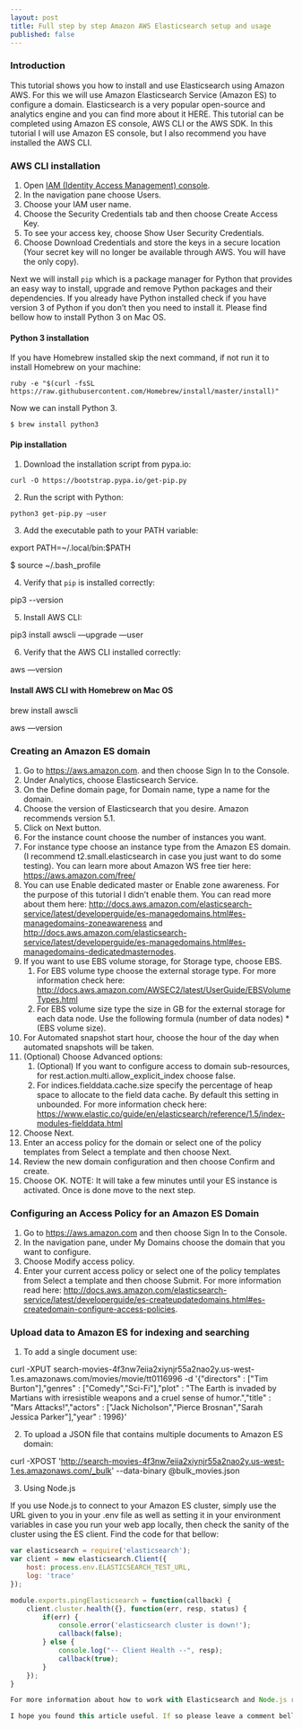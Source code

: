 ```yaml
---
layout: post
title: Full step by step Amazon AWS Elasticsearch setup and usage
published: false
---
```


### Introduction

This tutorial shows you how to install and use Elasticsearch using Amazon AWS. For this we will use Amazon Elasticsearch Service (Amazon ES) to configure a domain. Elasticsearch is a very popular open-source and analytics engine and you can find more about it HERE. 
This tutorial can be completed using Amazon ES console, AWS CLI or the AWS SDK. In this tutorial I will use Amazon ES console, but I also recommend you have installed the AWS CLI.

### AWS CLI installation

1. Open <a href="https://console.aws.amazon.com/iam/home?#/home">IAM (Identity Access Management) console</a>.
2. In the navigation pane choose Users.
3. Choose your IAM user name.
4. Choose the Security Credentials tab and then choose Create Access Key.
5. To see your access key, choose Show User Security Credentials.
6. Choose Download Credentials and store the keys in a secure location (Your secret key will no longer be available through AWS. You will have the only copy).

Next we will install ```pip``` which is a package manager for Python that provides an easy way to install, upgrade and remove Python packages and their dependencies. If you already have Python installed check if you have version 3 of Python if you don’t then you need to install it. Please find bellow how to install Python 3 on Mac OS.

#### Python 3 installation

If you have Homebrew installed skip the next command, if not run it to install Homebrew on your machine:

```
ruby -e "$(curl -fsSL https://raw.githubusercontent.com/Homebrew/install/master/install)"
```

Now we can install Python 3.

```
$ brew install python3
```

#### Pip installation

1. Download the installation script from pypa.io:

```
curl -O https://bootstrap.pypa.io/get-pip.py
```

2. Run the script with Python:

```
python3 get-pip.py —user
```

3. Add the executable path to your PATH variable:

export PATH=~/.local/bin:$PATH

$ source ~/.bash_profile


4. Verify that ```pip``` is installed correctly:

pip3 --version

5. Install AWS CLI:

pip3 install awscli —upgrade —user

6. Verify that the AWS CLI installed correctly:

aws —version

#### Install AWS CLI with Homebrew on Mac OS

brew install awscli

aws —version

### Creating an Amazon ES domain

1. Go to https://aws.amazon.com. and then choose Sign In to the Console.
2. Under Analytics, choose Elasticsearch Service.
3. On the Define domain page, for Domain name, type a name for the domain.
4. Choose the version of Elasticsearch that you desire. Amazon recommends version 5.1.
5. Click on Next button.
6. For the instance count choose the number of instances you want.
7. For instance type choose an instance type from the Amazon ES domain. (I recommend t2.small.elasticsearch in case you just want to do some testing). You can learn more about Amazon WS free tier here: https://aws.amazon.com/free/
8. You can use Enable dedicated master or Enable zone awareness. For the purpose of this tutorial I didn’t enable them. You can read more about them here: http://docs.aws.amazon.com/elasticsearch-service/latest/developerguide/es-managedomains.html#es-managedomains-zoneawareness and http://docs.aws.amazon.com/elasticsearch-service/latest/developerguide/es-managedomains.html#es-managedomains-dedicatedmasternodes. 
9. If you want to use EBS volume storage, for Storage type, choose EBS.
    1. For EBS volume type choose the external storage type. For more information check here: http://docs.aws.amazon.com/AWSEC2/latest/UserGuide/EBSVolumeTypes.html
    2. For EBS volume size type the size in GB for the external storage for each data node. Use the following formula (number of data nodes) * (EBS volume size).
10. For Automated snapshot start hour, choose the hour of the day when automated snapshots will be taken.
11. (Optional) Choose Advanced options: 
    1. (Optional) If you want to configure access to domain sub-resources, for rest.action.multi.allow_explicit_index choose false.
    2. For indices.fielddata.cache.size specify the percentage of heap space to allocate to the field data cache. By default this setting in unbounded. For more information check here: https://www.elastic.co/guide/en/elasticsearch/reference/1.5/index-modules-fielddata.html
12. Choose Next.
13. Enter an access policy for the domain or select one of the policy templates from Select a template and then choose Next.
14. Review the new domain configuration and then choose Confirm and create.
15. Choose OK.
NOTE: It will take a few minutes until your ES instance is activated. Once is done move to the next step.

### Configuring an Access Policy for an Amazon ES Domain

1. Go to https://aws.amazon.com and then choose Sign In to the Console.
2. In the navigation pane, under My Domains choose the domain that you want to configure.
3. Choose Modify access policy.
4. Enter your current access policy or select one of the policy templates from Select a template and then choose Submit. For more information read here: http://docs.aws.amazon.com/elasticsearch-service/latest/developerguide/es-createupdatedomains.html#es-createdomain-configure-access-policies.

### Upload data to Amazon ES for indexing and searching

1. To add a single document use:

curl -XPUT search-movies-4f3nw7eiia2xiynjr55a2nao2y.us-west-1.es.amazonaws.com/movies/movie/tt0116996 -d '{"directors" : ["Tim Burton"],"genres" : ["Comedy","Sci-Fi"],"plot" : "The Earth is invaded by Martians with irresistible weapons and a cruel sense of humor.","title" : "Mars Attacks!","actors" : ["Jack Nicholson","Pierce Brosnan","Sarah Jessica Parker"],"year" : 1996}'

2. To upload a JSON file that contains multiple documents to Amazon ES domain:

curl -XPOST 'http://search-movies-4f3nw7eiia2xiynjr55a2nao2y.us-west-1.es.amazonaws.com/_bulk' --data-binary @bulk_movies.json

3. Using Node.js

If you use Node.js to connect to your Amazon ES cluster, simply use the URL given to you in your .env file as well as setting it in your environment variables in case you run your web app locally, then check the sanity of the cluster using the ES client. Find the code for that bellow:

```javascript
var elasticsearch = require('elasticsearch');
var client = new elasticsearch.Client({
    host: process.env.ELASTICSEARCH_TEST_URL,
    log: 'trace'
});

module.exports.pingElasticsearch = function(callback) {
    client.cluster.health({}, function(err, resp, status) {  
        if(err) {
            console.error('elasticsearch cluster is down!');
            callback(false);
        } else {
            console.log("-- Client Health --", resp);
            callback(true);
        }
    });
}

For more information about how to work with Elasticsearch and Node.js read <a href=“http://programminglife.io/searching-with-elasticsearch-and-node.js/” target=“_blank">here</a>.

I hope you found this article useful. If so please leave a comment bellow in the comments section.
